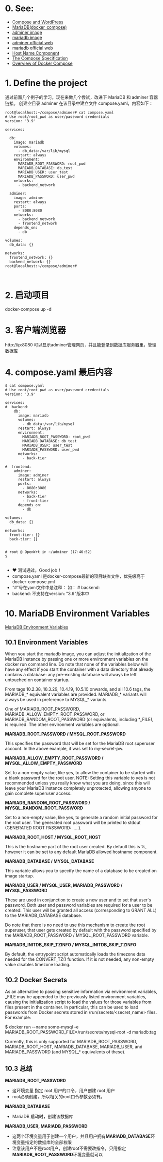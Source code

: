 # 0. See:
  - [Compose and WordPress](https://github.com/AaG7xNnrgbzeyqc5woPS/OpenWrt/blob/master/docker-compose(learn%204).md)
  - [MariaDB(docker_compose)](https://github.com/AaG7xNnrgbzeyqc5woPS/OpenWrt/blob/master/MariaDB(docker_compose).md)
  - [adminer image](https://hub.docker.com/_/adminer)
  - [mariadb image](https://hub.docker.com/_/mariadb?tab=description&page=1&ordering=last_updated)
  - [adminer official web](https://www.adminer.org/)
  - [mariadb official web](https://mariadb.com/)
  - [Host Name Component](https://mariadb.com/kb/en/create-user/#host-name-component)
  - [The Compose Specification](https://github.com/compose-spec/compose-spec/blob/master/spec.md)
  - [Overview of Docker Compose](https://docs.docker.com/compose/)

# 1. Define the project
  通过前面几个例子的学习，现在来做几个尝试，改进下 MariaDB 和 adminer 容器链接。
   创建空目录 adminer 在该目录中建立文件 compose.yaml，内容如下：
  
```
root@localhost:~/compose/adminer# cat compose.yaml 
# Use root/root_pwd as user/password credentials
version: '3.9'

services:

  db:
    image: mariadb
    volumes:
      - db_data:/var/lib/mysql
    restart: always
    environment:
      MARIADB_ROOT_PASSWORD: root_pwd
      MARIADB_DATABASE: db_test
      MARIADB_USER: user_test
      MARIADB_PASSWORD: user_pwd
    networks:
      - backend_network

  adminer:
    image: adminer
    restart: always
    ports:
      - 8080:8080
    networks:
      - backend_network
      - frontend_network
    depends_on: 
      - db
    
volumes:
  db_data: {}

networks:
  frontend_network: {}
  backend_network: {}
root@localhost:~/compose/adminer# 



```

# 2. 启动项目
  docker-compose up -d
  
# 3. 客户端浏览器
  http://ip:8080
  可以显示adminer管理网页，并且能登录到数据库服务器里，管理数据库
  
# 4. compose.yaml 最后内容

```
$ cat compose.yaml    
# Use root/root_pwd as user/password credentials
version: '3.9'

services:
#  backend:
    db:
      image: mariadb
      volumes:
        - db_data:/var/lib/mysql
      restart: always
      environment:
        MARIADB_ROOT_PASSWORD: root_pwd
        MARIADB_DATABASE: db_test
        MARIADB_USER: user_test
        MARIADB_PASSWORD: user_pwd
      networks:
        - back-tier
  
#  frontend:
    adminer:
      image: adminer
      restart: always
      ports:
        - 8080:8080
      networks:
        - back-tier
        - front-tier
      depends_on: 
        - db
    
volumes:
  db_data: {}

networks:
  front-tier: {}
  back-tier: {}


# root @ OpenWrt in ~/adminer [17:46:52] 
$ 


```
-  ❤️ 测试通过，Good job！
-  compose.yaml 是docker-compose最新的项目缺省文件，优先级高于docker-compose.yml
-  “#”号在yaml文件中是注释： 如： #  backend:  
-  backend: 不支持在version: "3.9"版本中
  
  
# 10. MariaDB Environment Variables 
  [MariaDB Environment Variables](https://hub.docker.com/_/mariadb?tab=description&page=1&ordering=last_updated)

## 10.1 Environment Variables
When you start the mariadb image, you can adjust the initialization of the MariaDB instance by passing one or more environment variables on the docker run command line. Do note that none of the variables below will have any effect if you start the container with a data directory that already contains a database: any pre-existing database will always be left untouched on container startup.

From tags 10.2.38, 10.3.29, 10.4.19, 10.5.10 onwards, and all 10.6 tags, the MARIADB_* equivalent variables are provided. MARIADB_* variants will always be used in preference to MYSQL_* variants.

One of MARIADB_ROOT_PASSWORD, MARIADB_ALLOW_EMPTY_ROOT_PASSWORD, or MARIADB_RANDOM_ROOT_PASSWORD (or equivalents, including *_FILE), is required. The other environment variables are optional.

**MARIADB_ROOT_PASSWORD / MYSQL_ROOT_PASSWORD**

This specifies the password that will be set for the MariaDB root superuser account. In the above example, it was set to my-secret-pw.

**MARIADB_ALLOW_EMPTY_ROOT_PASSWORD / MYSQL_ALLOW_EMPTY_PASSWORD**

Set to a non-empty value, like yes, to allow the container to be started with a blank password for the root user. NOTE: Setting this variable to yes is not recommended unless you really know what you are doing, since this will leave your MariaDB instance completely unprotected, allowing anyone to gain complete superuser access.

**MARIADB_RANDOM_ROOT_PASSWORD / MYSQL_RANDOM_ROOT_PASSWORD**

Set to a non-empty value, like yes, to generate a random initial password for the root user. The generated root password will be printed to stdout (GENERATED ROOT PASSWORD: .....).

**MARIADB_ROOT_HOST / MYSQL_ROOT_HOST**

This is the hostname part of the root user created. By default this is %, however it can be set to any default MariaDB allowed hostname component.

**MARIADB_DATABASE / MYSQL_DATABASE**

This variable allows you to specify the name of a database to be created on image startup.

**MARIADB_USER / MYSQL_USER, MARIADB_PASSWORD / MYSQL_PASSWORD**

These are used in conjunction to create a new user and to set that user's password. Both user and password variables are required for a user to be created. This user will be granted all access (corresponding to GRANT ALL) to the MARIADB_DATABASE database.

Do note that there is no need to use this mechanism to create the root superuser, that user gets created by default with the password specified by the MARIADB_ROOT_PASSWORD / MYSQL_ROOT_PASSWORD variable.

**MARIADB_INITDB_SKIP_TZINFO / MYSQL_INITDB_SKIP_TZINFO**

By default, the entrypoint script automatically loads the timezone data needed for the CONVERT_TZ() function. If it is not needed, any non-empty value disables timezone loading.

## 10.2 Docker Secrets

As an alternative to passing sensitive information via environment variables, _FILE may be appended to the previously listed environment variables, causing the initialization script to load the values for those variables from files present in the container. In particular, this can be used to load passwords from Docker secrets stored in /run/secrets/<secret_name> files. For example:

$ docker run --name some-mysql -e MARIADB_ROOT_PASSWORD_FILE=/run/secrets/mysql-root -d mariadb:tag

Currently, this is only supported for MARIADB_ROOT_PASSWORD, MARIADB_ROOT_HOST, MARIADB_DATABASE, MARIADB_USER, and MARIADB_PASSWORD (and MYSQL_* equivalents of these).

## 10.3 总结
 **MARIADB_ROOT_PASSWORD**
 - 这环境变量 指定 root 用户的口令，用户创建 root 用户
 - root必须创建，所以相关的root口令参数必须有。

 **MARIADB_DATABASE**
 - MariaDB 启动时，创建该数据库

 **MARIADB_USER, MARIADB_PASSWORD**
 -  这两个环境变量用于创建一个用户，并且用户拥有**MARIADB_DATABASE**环境变量指定的数据库的全部权限
 -  注意该用户不是root用户，创建root不需要改指令，只用指定**MARIADB_ROOT_PASSWORD**环境变量就可以


  

